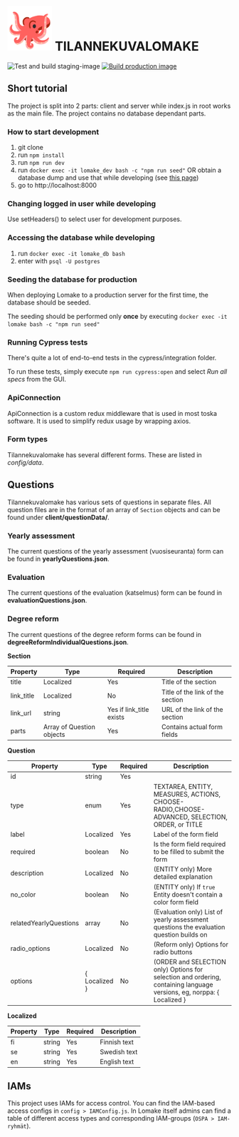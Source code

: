 # <img src=./client/assets/octopus.gif width=100px /> TILANNEKUVALOMAKE


![Test and build staging-image](https://github.com/UniversityOfHelsinkiCS/lomake/workflows/Test%20and%20build%20staging-image/badge.svg)
[![Build production image](https://github.com/UniversityOfHelsinkiCS/lomake/actions/workflows/production.yml/badge.svg)](https://github.com/UniversityOfHelsinkiCS/lomake/actions/workflows/production.yml)

## Short tutorial

The project is split into 2 parts: client and server while index.js in root works as the main file. The project contains no database dependant parts.

### How to start development

1. git clone
2. run `npm install`
3. run `npm run dev`
4. run `docker exec -it lomake_dev bash -c "npm run seed"` OR obtain a database dump and use that while developing (see [this page](https://www.postgresqltutorial.com/postgresql-restore-database/))
5. go to http://localhost:8000

### Changing logged in user while developing

Use setHeaders() to select user for development purposes.

### Accessing the database while developing

1. run `docker exec -it lomake_db bash`
2. enter with `psql -U postgres` 

### Seeding the database for production

When deploying Lomake to a production server for the first time, the database should be seeded.

The seeding should be performed only **once** by executing `docker exec -it lomake bash -c "npm run seed"`

### Running Cypress tests

There's quite a lot of end-to-end tests in the cypress/integration folder.

To run these tests, simply execute `npm run cypress:open` and select _Run all specs_ from the GUI.

### ApiConnection

ApiConnection is a custom redux middleware that is used in most toska software. It is used to simplify redux usage by wrapping axios.


### Form types

Tilannekuvalomake has several different forms. These are listed in *config/data*.

## Questions
Tilannekuvalomake has various sets of questions in separate files. All question files are in the format of an array of `Section` objects and can be found under **client/questionData/**.

### Yearly assessment

The current questions of the yearly assessment (vuosiseuranta) form can be found in **yearlyQuestions.json**.

### Evaluation

The current questions of the evaluation (katselmus) form can be found in **evaluationQuestions.json**. 

### Degree reform

The current questions of the degree reform forms can be found in **degreeReformIndividualQuestions.json**.


**Section**

| Property   | Type                      | Required                 | Description                      |
| ---------- | ------------------------- | ------------------------ | -------------------------------- |
| title      | Localized                 | Yes                      | Title of the section             |
| link_title | Localized                 | No                       | Title of the link of the section |
| link_url   | string                    | Yes if link_title exists | URL of the link of the section   |
| parts      | Array of Question objects | Yes                      | Contains actual form fields      |

**Question**

| Property    | Type      | Required | Description                                                               |
| ----------- | --------- | -------- | ------------------------------------------------------------------------- |
| id          | string    | Yes      |
| type        | enum      | Yes      | TEXTAREA, ENTITY, MEASURES, ACTIONS, CHOOSE-RADIO,CHOOSE-ADVANCED, SELECTION, ORDER, or TITLE |
| label       | Localized | Yes      | Label of the form field                                                   |
| required    | boolean   | No       | Is the form field required to be filled to submit the form                |
| description | Localized | No       | (ENTITY only) More detailed explanation                                   |
| no_color    | boolean   | No       | (ENTITY only) If `true` Entity doesn't contain a color form field         |
| relatedYearlyQuestions  | array | No| (Evaluation only) List of yearly assessment questions the evaluation question builds on |
| radio_options| Localized   | No        | (Reform only) Options for radio buttons                               |
| options     |  { Localized } | No       | (ORDER and SELECTION only) Options for selection and ordering, containing language versions, eg, norppa: { Localized }         |

**Localized**

| Property | Type   | Required | Description  |
| -------- | ------ | -------- | ------------ |
| fi       | string | Yes      | Finnish text |
| se       | string | Yes      | Swedish text |
| en       | string | Yes      | English text |




## IAMs

This project uses IAMs for access control. You can find the IAM-based access configs in ```config > IAMConfig.js```. In Lomake itself admins can find a table of different access types and corresponding IAM-groups (```OSPA > IAM-ryhmät```).
